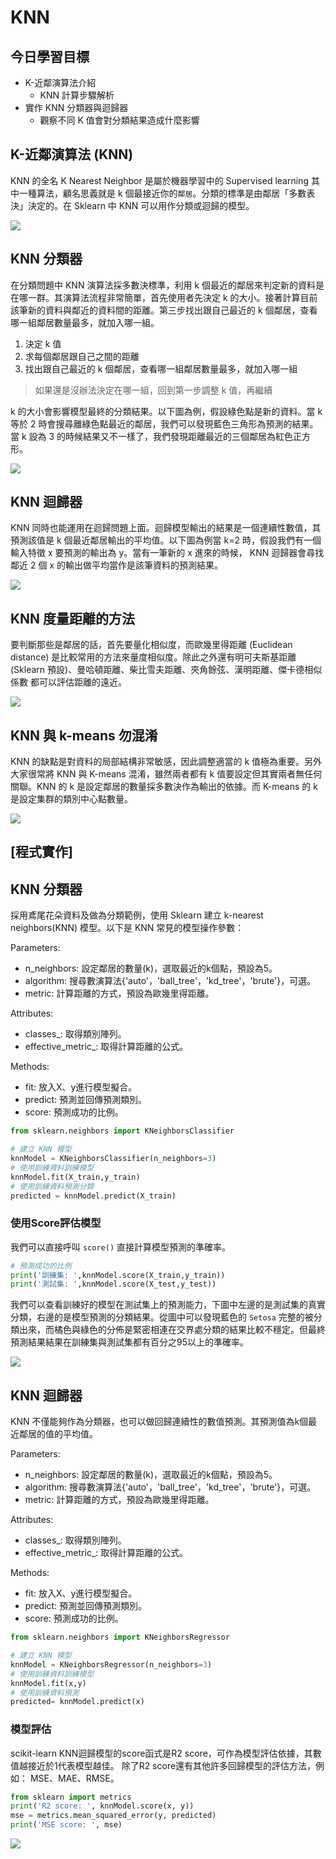 # KNN
## 今日學習目標

- K-近鄰演算法介紹 
    - KNN 計算步驟解析
- 實作 KNN 分類器與迴歸器
    - 觀察不同 K 值會對分類結果造成什麼影響

## K-近鄰演算法 (KNN)
KNN 的全名 K Nearest Neighbor 是屬於機器學習中的 Supervised learning 其中一種算法，顧名思義就是 k 個最接近你的`鄰居`。分類的標準是由鄰居「多數表決」決定的。在 Sklearn 中 KNN 可以用作分類或迴歸的模型。

![](./image/img10-1.png)

## KNN 分類器
在分類問題中 KNN 演算法採多數決標準，利用 k 個最近的鄰居來判定新的資料是在哪一群。其演算法流程非常簡單，首先使用者先決定 k 的大小。接著計算目前該筆新的資料與鄰近的資料間的距離。第三步找出跟自己最近的 k 個鄰居，查看哪一組鄰居數量最多，就加入哪一組。

1. 決定 k 值
2. 求每個鄰居跟自己之間的距離
3. 找出跟自己最近的 k 個鄰居，查看哪一組鄰居數量最多，就加入哪一組
> 如果還是沒辦法決定在哪一組，回到第一步調整 k 值，再繼續

k 的大小會影響模型最終的分類結果。以下圖為例，假設綠色點是新的資料。當 k 等於 2 時會搜尋離綠色點最近的鄰居，我們可以發現藍色三角形為預測的結果。當 k 設為 3 的時候結果又不一樣了，我們發現距離最近的三個鄰居為紅色正方形。

![](./image/img10-2.png)

## KNN 迴歸器
KNN 同時也能運用在迴歸問題上面。迴歸模型輸出的結果是一個連續性數值，其預測該值是 k 個最近鄰居輸出的平均值。以下圖為例當 k=2 時，假設我們有一個輸入特徵 x 要預測的輸出為 y。當有一筆新的 x 進來的時候， KNN 迴歸器會尋找鄰近 2 個 x 的輸出做平均當作是該筆資料的預測結果。

![](./image/img10-3.png)


## KNN 度量距離的方法
要判斷那些是鄰居的話，首先要量化相似度，而歐幾里得距離 (Euclidean distance) 是比較常用的方法來量度相似度。除此之外還有明可夫斯基距離(Sklearn 預設)、曼哈頓距離、柴比雪夫距離、夾角餘弦、漢明距離、傑卡德相似係數 都可以評估距離的遠近。


![](./image/img10-4.png)

## KNN 與 k-means 勿混淆
KNN 的缺點是對資料的局部結構非常敏感，因此調整適當的 k 值極為重要。另外大家很常將 KNN 與 K-means 混淆，雖然兩者都有 k 值要設定但其實兩者無任何關聯。KNN 的 k 是設定鄰居的數量採多數決作為輸出的依據。而 K-means 的 k 是設定集群的類別中心點數量。

![](./image/img10-5.gif)

## [程式實作]
## KNN 分類器
採用鳶尾花朵資料及做為分類範例，使用 Sklearn 建立 k-nearest neighbors(KNN) 模型。以下是 KNN 常見的模型操作參數：

Parameters:
- n_neighbors: 設定鄰居的數量(k)，選取最近的k個點，預設為5。
- algorithm: 搜尋數演算法{'auto'，'ball_tree'，'kd_tree'，'brute'}，可選。
- metric: 計算距離的方式，預設為歐幾里得距離。

Attributes:
- classes_: 取得類別陣列。
- effective_metric_: 取得計算距離的公式。

Methods:
- fit: 放入X、y進行模型擬合。
- predict: 預測並回傳預測類別。
- score: 預測成功的比例。

```py
from sklearn.neighbors import KNeighborsClassifier

# 建立 KNN 模型
knnModel = KNeighborsClassifier(n_neighbors=3)
# 使用訓練資料訓練模型
knnModel.fit(X_train,y_train)
# 使用訓練資料預測分類
predicted = knnModel.predict(X_train)
```

### 使用Score評估模型
我們可以直接呼叫 `score()` 直接計算模型預測的準確率。

```py
# 預測成功的比例
print('訓練集: ',knnModel.score(X_train,y_train))
print('測試集: ',knnModel.score(X_test,y_test))
```

我們可以查看訓練好的模型在測試集上的預測能力，下圖中左邊的是測試集的真實分類，右邊的是模型預測的分類結果。從圖中可以發現藍色的 `Setosa` 完整的被分類出來，而橘色與綠色的分佈是緊密相連在交界處分類的結果比較不穩定。但最終預測結果結果在訓練集與測試集都有百分之95以上的準確率。

![](./image/img10-6.png)

## KNN 迴歸器
KNN 不僅能夠作為分類器，也可以做回歸連續性的數值預測。其預測值為k個最近鄰居的值的平均值。

Parameters:
- n_neighbors: 設定鄰居的數量(k)，選取最近的k個點，預設為5。
- algorithm: 搜尋數演算法{'auto'，'ball_tree'，'kd_tree'，'brute'}，可選。
- metric: 計算距離的方式，預設為歐幾里得距離。

Attributes:
- classes_: 取得類別陣列。
- effective_metric_: 取得計算距離的公式。

Methods:
- fit: 放入X、y進行模型擬合。
- predict: 預測並回傳預測類別。
- score: 預測成功的比例。


```py
from sklearn.neighbors import KNeighborsRegressor

# 建立 KNN 模型
knnModel = KNeighborsRegressor(n_neighbors=3)
# 使用訓練資料訓練模型
knnModel.fit(x,y)
# 使用訓練資料預測
predicted= knnModel.predict(x)
```

### 模型評估
scikit-learn KNN迴歸模型的score函式是R2 score，可作為模型評估依據，其數值越接近於1代表模型越佳。
除了R2 score還有其他許多回歸模型的評估方法，例如： MSE、MAE、RMSE。

```py
from sklearn import metrics
print('R2 score: ', knnModel.score(x, y))
mse = metrics.mean_squared_error(y, predicted)
print('MSE score: ', mse)
```

![](./image/img10-7.png)
